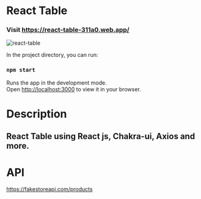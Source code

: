 # React Table 

### Visit https://react-table-311a0.web.app/

![react-table](https://user-images.githubusercontent.com/72975868/198392452-ebf8ff90-cf11-492f-9fee-016a39fec6bc.PNG)

In the project directory, you can run:

### `npm start`

Runs the app in the development mode.\
Open [http://localhost:3000](http://localhost:3000) to view it in your browser.

# Description 
## React Table using React js, Chakra-ui, Axios and more. 

# API 
 https://fakestoreapi.com/products
